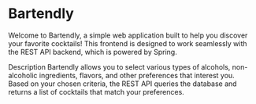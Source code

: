 # Bartendly
Welcome to Bartendly, a simple web application built to help you discover your favorite cocktails! This frontend is designed to work seamlessly with the REST API backend, which is powered by Spring.

Description
Bartendly allows you to select various types of alcohols, non-alcoholic ingredients, flavors, and other preferences that interest you. Based on your chosen criteria, the REST API queries the database and returns a list of cocktails that match your preferences.
